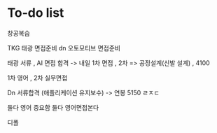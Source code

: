 # To-do list


창공복습

TKG 태광 면접준비
dn 오토모티브 면접준비


태광 서류 , AI 면접 합격 -> 내일 1차 면접 , 2차 => 공정설계(신발 설계) , 4100 

1차 영어 , 2차 실무면접

Dn 서류합격 (애플리케이션 유지보수) -> 연봉 5150 ㄹㅈㄷ

둘다 영어 중요함
둘다 영어면접본다

디폴